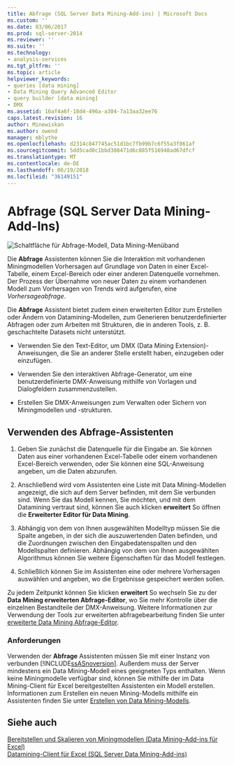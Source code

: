 ```yaml
---
title: Abfrage (SQL Server Data Mining-Add-ins) | Microsoft Docs
ms.custom: ''
ms.date: 03/06/2017
ms.prod: sql-server-2014
ms.reviewer: ''
ms.suite: ''
ms.technology:
- analysis-services
ms.tgt_pltfrm: ''
ms.topic: article
helpviewer_keywords:
- queries [data mining]
- Data Mining Query Advanced Editor
- query builder [data mining]
- DMX
ms.assetid: 16af4a6f-18d4-496a-a304-7a13aa32ee76
caps.latest.revision: 16
author: Minewiskan
ms.author: owend
manager: mblythe
ms.openlocfilehash: d2314c847745ac51d1bc7fb99b7c6f55a3f061af
ms.sourcegitcommit: 5dd5cad0c1bbd308471d6c885f516948ad67dfcf
ms.translationtype: MT
ms.contentlocale: de-DE
ms.lasthandoff: 06/19/2018
ms.locfileid: "36149151"
---
```

# <a name="query-sql-server-data-mining-add-ins"></a>Abfrage (SQL Server Data Mining-Add-Ins)
  ![Schaltfläche für Abfrage-Modell, Data Mining-Menüband](media/dmc-query.gif "Abfragemodell-Schaltfläche, Data Mining-Menüband")  
  
 Die **Abfrage** Assistenten können Sie die Interaktion mit vorhandenen Miningmodellen Vorhersagen auf Grundlage von Daten in einer Excel-Tabelle, einem Excel-Bereich oder einer anderen Datenquelle vornehmen. Der Prozess der Übernahme von neuer Daten zu einem vorhandenen Modell zum Vorhersagen von Trends wird aufgerufen, eine *Vorhersageabfrage*.  
  
 Die **Abfrage** Assistent bietet zudem einen erweiterten Editor zum Erstellen oder Ändern von Datamining-Modellen, zum Generieren benutzerdefinierter Abfragen oder zum Arbeiten mit Strukturen, die in anderen Tools, z. B. geschachtelte Datasets nicht unterstützt.  
  
-   Verwenden Sie den Text-Editor, um DMX (Data Mining Extension)-Anweisungen, die Sie an anderer Stelle erstellt haben, einzugeben oder einzufügen.  
  
-   Verwenden Sie den interaktiven Abfrage-Generator, um eine benutzerdefinierte DMX-Anweisung mithilfe von Vorlagen und Dialogfeldern zusammenzustellen.  
  
-   Erstellen Sie DMX-Anweisungen zum Verwalten oder Sichern von Miningmodellen und -strukturen.  
  
## <a name="using-the-query-wizard"></a>Verwenden des Abfrage-Assistenten  
  
1.  Geben Sie zunächst die Datenquelle für die Eingabe an. Sie können Daten aus einer vorhandenen Excel-Tabelle oder einem vorhandenen Excel-Bereich verwenden, oder Sie können eine SQL-Anweisung angeben, um die Daten abzurufen.  
  
2.  Anschließend wird vom Assistenten eine Liste mit Data Mining-Modellen angezeigt, die sich auf dem Server befinden, mit dem Sie verbunden sind. Wenn Sie das Modell kennen, Sie möchten, und mit dem Datamining vertraut sind, können Sie auch klicken **erweitert** So öffnen die **Erweiterter Editor für Data Mining**.  
  
3.  Abhängig von dem von Ihnen ausgewählten Modelltyp müssen Sie die Spalte angeben, in der sich die auszuwertenden Daten befinden, und die Zuordnungen zwischen den Eingabedatenspalten und den Modellspalten definieren. Abhängig von dem von Ihnen ausgewählten Algorithmus können Sie weitere Eigenschaften für das Modell festlegen.  
  
4.  Schließlich können Sie im Assistenten eine oder mehrere Vorhersagen auswählen und angeben, wo die Ergebnisse gespeichert werden sollen.  
  
 Zu jedem Zeitpunkt können Sie klicken **erweitert** So wechseln Sie zu der **Data Mining erweiterten Abfrage-Editor**, wo Sie mehr Kontrolle über die einzelnen Bestandteile der DMX-Anweisung. Weitere Informationen zur Verwendung der Tools zur erweiterten abfragebearbeitung finden Sie unter [erweiterte Data Mining Abfrage-Editor](advanced-data-mining-query-editor.md).  
  
### <a name="requirements"></a>Anforderungen  
 Verwenden der **Abfrage** Assistenten müssen Sie mit einer Instanz von verbunden [!INCLUDE[ssASnoversion](../includes/ssasnoversion-md.md)]. Außerdem muss der Server mindestens ein Data Mining-Modell eines geeigneten Typs enthalten. Wenn keine Miningmodelle verfügbar sind, können Sie mithilfe der im Data Mining-Client für Excel bereitgestellten Assistenten ein Modell erstellen. Informationen zum Erstellen ein neuen Mining-Modells mithilfe ein Assistenten finden Sie unter [Erstellen von Data Mining-Modells](creating-a-data-mining-model.md).  
  
## <a name="see-also"></a>Siehe auch  
 [Bereitstellen und Skalieren von Miningmodellen &#40;Data Mining-Add-ins für Excel&#41;](deploying-and-scaling-mining-models-data-mining-add-ins-for-excel.md)   
 [Datamining-Client für Excel &#40;SQL Server Data Mining-Add-ins&#41;](data-mining-client-for-excel-sql-server-data-mining-add-ins.md)  
  
  